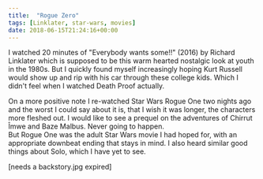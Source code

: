 ```yaml
---
title:  "Rogue Zero"
tags: [Linklater, star-wars, movies]
date: 2018-06-15T21:24:16+00:00
---
```


I watched 20 minutes of "Everybody wants some!!" (2016) by Richard Linklater which is supposed to be this warm hearted nostalgic look at youth in the 1980s. But  I quickly found myself increasingly hoping Kurt Russell would show up and rip with his car through these college kids. Which I didn't feel when I watched Death Proof actually.

On a more positive note I re-watched Star Wars Rogue One two nights ago and the worst I could say about it is, that I wish it was longer, the characters more fleshed out. I would like to see a prequel on the adventures of Chirrut Îmwe and Baze Malbus. Never going to happen.<br>
But Rogue One was the adult Star Wars movie I had hoped for, with an appropriate downbeat ending that stays in mind. I also heard similar good things about Solo, which I have yet to see.

[needs a backstory.jpg expired]

